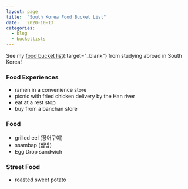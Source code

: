 ```yaml
---
layout: page
title:  "South Korea Food Bucket List"
date:   2020-10-13
categories:
  - blog
  - bucketlists
---
```


See my [food bucket list](https://connieinkorea.tumblr.com/post/107430759055/food-bucket-list){:target="_blank"} from studying abroad in South Korea!


### Food Experiences
* ramen in a convenience store
* picnic with fried chicken delivery by the Han river
* eat at a rest stop
* buy from a banchan store

### Food
* grilled eel (장어구이)
* ssambap (쌈밥)
* Egg Drop sandwich

### Street Food
* roasted sweet potato
